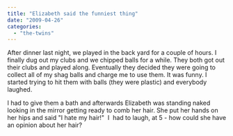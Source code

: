 ```yaml
---
title: "Elizabeth said the funniest thing"
date: "2009-04-26"
categories: 
  - "the-twins"
---
```


After dinner last night, we played in the back yard for a couple of hours. I finally dug out my clubs and we chipped balls for a while. They both got out their clubs and played along. Eventually they decided they were going to collect all of my shag balls and charge me to use them. It was funny. I started trying to hit them with balls (they were plastic) and everybody laughed.

I had to give them a bath and afterwards Elizabeth was standing naked looking in the mirror getting ready to comb her hair. She put her hands on her hips and said "I hate my hair!"  I  had to laugh, at 5 - how could she have an opinion about her hair?
